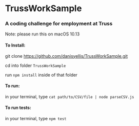 # TrussWorkSample
### A coding challenge for employment at Truss

Note: please run this on macOS 10.13

#### To Install:

git clone https://github.com/danisyellis/TrussWorkSample.git

cd into folder `TrussWorkSample`

run `npm install` inside of that folder

#### To run:

in your terminal, type `cat path/to/CSV/file | node parseCSV.js`

#### To run tests:

in your terminal, type `npm test`

